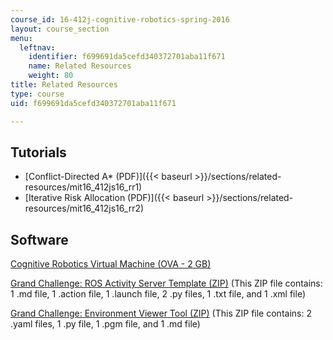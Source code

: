 ```yaml
---
course_id: 16-412j-cognitive-robotics-spring-2016
layout: course_section
menu:
  leftnav:
    identifier: f699691da5cefd340372701aba11f671
    name: Related Resources
    weight: 80
title: Related Resources
type: course
uid: f699691da5cefd340372701aba11f671

---
```


Tutorials
---------

*   [Conflict-Directed A\* (PDF)]({{< baseurl >}}/sections/related-resources/mit16_412js16_rr1)
*   [Iterative Risk Allocation (PDF)]({{< baseurl >}}/sections/related-resources/mit16_412js16_rr2)

Software
--------

[Cognitive Robotics Virtual Machine (OVA - 2 GB)](https://ocw.mit.edu/ans7870/16/16.412/s16/MIT16_412S16_cognitive_robotics_student_vm.ova)

[Grand Challenge: ROS Activity Server Template (ZIP)](/coursemedia/16-412j-cognitive-robotics-spring-2016/4d824b4a1015c2c3b110a71b06738e4e_ActivityServerTemplate-master.zip) (This ZIP file contains: 1 .md file, 1 .action file, 1 .launch file, 2 .py files, 1 .txt file, and 1 .xml file)

[Grand Challenge: Environment Viewer Tool (ZIP)](/coursemedia/16-412j-cognitive-robotics-spring-2016/8e6125d4e25f00af9d0208c35b3e8589_EnvironmentViewer-master.zip) (This ZIP file contains: 2 .yaml files, 1 .py file, 1 .pgm file, and 1 .md file)
